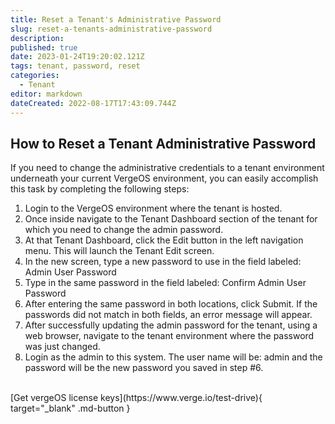 ```yaml
---
title: Reset a Tenant's Administrative Password
slug: reset-a-tenants-administrative-password
description: 
published: true
date: 2023-01-24T19:20:02.121Z
tags: tenant, password, reset
categories:
  - Tenant
editor: markdown
dateCreated: 2022-08-17T17:43:09.744Z
---
```


## How to Reset a Tenant Administrative Password

If you need to change the administrative credentials to a tenant environment underneath your current VergeOS environment, you can easily accomplish this task by completing the following steps:

1. Login to the VergeOS environment where the tenant is hosted.
1. Once inside navigate to the Tenant Dashboard section of the tenant for which you need to change the admin password.
1. At that Tenant Dashboard, click the Edit button in the left navigation menu. This will launch the Tenant Edit screen.
1. In the new screen, type a new password to use in the field labeled: Admin User Password
1. Type in the same password in the field labeled: Confirm Admin User Password
1. After entering the same password in both locations, click Submit. If the passwords did not match in both fields, an error message will appear.
1. After successfully updating the admin password for the tenant, using a web browser, navigate to the tenant environment where the password was just changed.
1. Login as the admin to this system.  The user name will be: admin and the password will be the new password you saved in step #6.

<br>
[Get vergeOS license keys](https://www.verge.io/test-drive){ target="_blank" .md-button }